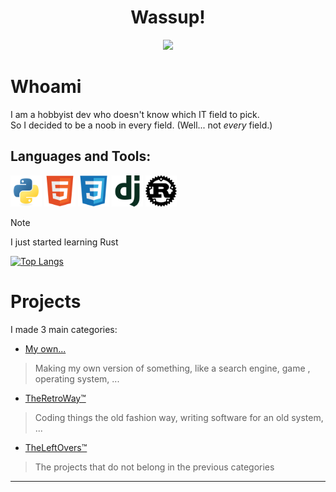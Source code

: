 <h1 align="center">Wassup! </h1>

<div id="header" align="center">
 <img src="https://hackclub.slack.com/archives/C016DEDUL87/p1754758639646119?thread_ts=1754758635.276329&cid=C016DEDUL87"/>
</div>


# Whoami

I am a hobbyist dev who doesn't know which IT field to pick.  
So I decided to be a noob in every field. (Well... not *every* field.)
## Languages and Tools: 
<div>
 <img width="50" height="50" src="https://github.com/devicons/devicon/blob/master/icons/python/python-original.svg" />
 <img width="50" height="50" src="https://github.com/devicons/devicon/blob/master/icons/html5/html5-original.svg" />
 <img width="50" height="50" src="https://github.com/devicons/devicon/blob/master/icons/css3/css3-original.svg" />
 <img width="50" height="50" src="https://github.com/devicons/devicon/blob/master/icons/django/django-plain.svg" />
 <img width="50" height="50" src="https://github.com/devicons/devicon/blob/master/icons/rust/rust-original.svg" />  
</div>  

>[!NOTE]
> I just started learning Rust

[![Top Langs](https://github-readme-stats.vercel.app/api/top-langs/?username=fungichi&layout=compact&theme=vision-friendly-dark)](https://github.com/anuraghazra/github-readme-stats)
# Projects
I made 3 main categories:
 - [My own... ](My_own.md)
> Making my own version of something, like a search engine, game , operating system, ...
 - [TheRetroWay™ ](TheRetroWay.md)
> Coding things the old fashion way, writing software for an old system, ...
 - [TheLeftOvers™ ](TheLeftOvers.md) 
> The projects that do not belong in the previous categories
---
